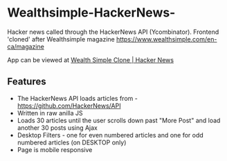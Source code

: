 # Wealthsimple-HackerNews-
Hacker news called through the HackerNews API (Ycombinator). Frontend 'cloned' after Wealthsimple magazine https://www.wealthsimple.com/en-ca/magazine

App can be viewed at
[Wealth Simple Clone | Hacker News](https://wealthsimple.herokuapp.com")

## Features
* The HackerNews API loads articles from - https://github.com/HackerNews/API
* Written in raw anilla JS
* Loads 30 articles until the user scrolls down past "More Post" and load another 30 posts using Ajax
* Desktop Filters - one for even numbered articles and one for odd numbered articles (on DESKTOP only)
* Page is mobile responsive